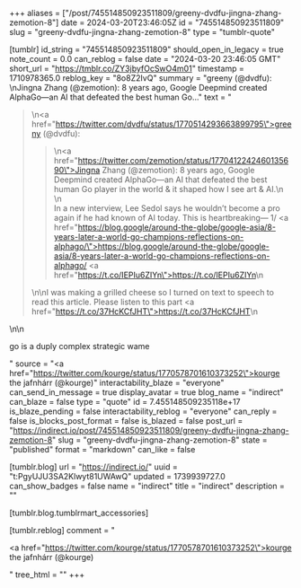 +++
aliases = ["/post/745514850923511809/greeny-dvdfu-jingna-zhang-zemotion-8"]
date = 2024-03-20T23:46:05Z
id = "745514850923511809"
slug = "greeny-dvdfu-jingna-zhang-zemotion-8"
type = "tumblr-quote"

[tumblr]
id_string = "745514850923511809"
should_open_in_legacy = true
note_count = 0.0
can_reblog = false
date = "2024-03-20 23:46:05 GMT"
short_url = "https://tmblr.co/ZY3jbyfOcSwO4m01"
timestamp = 1710978365.0
reblog_key = "8o8Z2IvQ"
summary = "greeny (@dvdfu):  \nJingna Zhang (@zemotion): 8 years ago, Google Deepmind created AlphaGo—an AI that defeated the best human Go..."
text = "<blockquote><p>\n<a href=\"https://twitter.com/dvdfu/status/1770514293663899795\">greeny (@dvdfu)</a>: </p><blockquote><p>\n<a href=\"https://twitter.com/zemotion/status/1770412242460135690\">Jingna Zhang (@zemotion)</a>: 8 years ago, Google Deepmind created AlphaGo—an AI that defeated the best human Go player in the world &amp; it shaped how I see art &amp; AI.\n<br/>\n<br/>In a new interview, Lee Sedol says he wouldn&rsquo;t become a pro again if he had known of AI today. This is heartbreaking— 1/ <a href=\"https://blog.google/around-the-globe/google-asia/8-years-later-a-world-go-champions-reflections-on-alphago/\">https://blog.google/around-the-globe/google-asia/8-years-later-a-world-go-champions-reflections-on-alphago/</a> <a href=\"https://t.co/IEPIu6ZIYn\">https://t.co/IEPIu6ZIYn</a>\n</p></blockquote>\n\nI was making a grilled cheese so I turned on text to speech to read this article. Please listen to this part <a href=\"https://t.co/37HcKCfJHT\">https://t.co/37HcKCfJHT</a>\n</blockquote>\n\n<p>go is a duply complex strategic wame</p>"
source = "<a href=\"https://twitter.com/kourge/status/1770578701610373252\">kourge the jafnhárr (@kourge)</a>"
interactability_blaze = "everyone"
can_send_in_message = true
display_avatar = true
blog_name = "indirect"
can_blaze = false
type = "quote"
id = 7.455148509235118e+17
is_blaze_pending = false
interactability_reblog = "everyone"
can_reply = false
is_blocks_post_format = false
is_blazed = false
post_url = "https://indirect.io/post/745514850923511809/greeny-dvdfu-jingna-zhang-zemotion-8"
slug = "greeny-dvdfu-jingna-zhang-zemotion-8"
state = "published"
format = "markdown"
can_like = false

[tumblr.blog]
url = "https://indirect.io/"
uuid = "t:PgyUJU3SA2Klwyt81UWAwQ"
updated = 1739939727.0
can_show_badges = false
name = "indirect"
title = "indirect"
description = ""

[tumblr.blog.tumblrmart_accessories]

[tumblr.reblog]
comment = "<p><a href=\"https://twitter.com/kourge/status/1770578701610373252\">kourge the jafnhárr (@kourge)</a></p>"
tree_html = ""
+++
